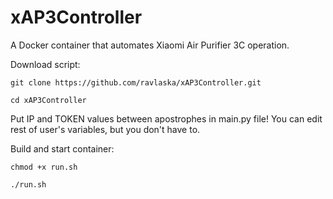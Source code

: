 # xAP3Controller
A Docker container that automates Xiaomi Air Purifier 3C operation.

Download script:

`git clone https://github.com/ravlaska/xAP3Controller.git`

`cd xAP3Controller`

Put IP and TOKEN values between apostrophes in main.py file!
You can edit rest of user's variables, but you don't have to.

Build and start container:

`chmod +x run.sh`

`./run.sh`

